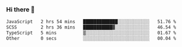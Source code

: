 ### Hi there 👋

<!--START_SECTION:waka-->

```txt
JavaScript   2 hrs 54 mins   █████████████░░░░░░░░░░░░   51.76 %
SCSS         2 hrs 36 mins   ███████████▓░░░░░░░░░░░░░   46.54 %
TypeScript   5 mins          ▒░░░░░░░░░░░░░░░░░░░░░░░░   01.67 %
Other        0 secs          ░░░░░░░░░░░░░░░░░░░░░░░░░   00.04 %
```

<!--END_SECTION:waka-->
